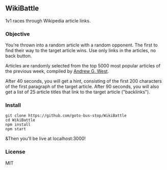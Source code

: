 WikiBattle
----------

1v1 races through Wikipedia article links.

### Objective
You're thrown into a random article with a random opponent. The first to find their way to the target article wins. Use only links in the articles, no back button.

Articles are randomly selected from the top 5000 most popular articles of the previous week, compiled by [Andrew G. West](https://en.wikipedia.org/wiki/Wikipedia:Top_5000_pages).

After 40 seconds, you will get a hint, consisting of the first 200 characters of the first paragraph of the target article. After 90 seconds, you will also get a list of 25 article titles that link to the target article ("backlinks").

### Install

    git clone https://github.com/goto-bus-stop/WikiBattle
    cd WikiBattle
    npm install
    npm start

&Then you'll be live at localhost:3000!

### License
MIT
